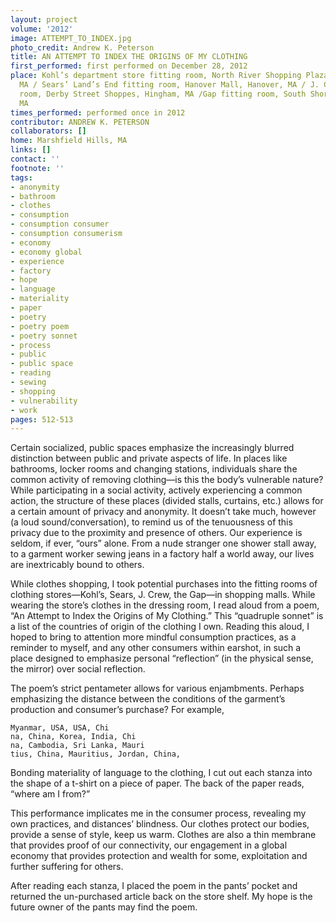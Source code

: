 ```yaml
---
layout: project
volume: '2012'
image: ATTEMPT_TO_INDEX.jpg
photo_credit: Andrew K. Peterson
title: AN ATTEMPT TO INDEX THE ORIGINS OF MY CLOTHING
first_performed: first performed on December 28, 2012
place: Kohl’s department store fitting room, North River Shopping Plaza, Pembroke,
  MA / Sears’ Land’s End fitting room, Hanover Mall, Hanover, MA / J. Crew fitting
  room, Derby Street Shoppes, Hingham, MA /Gap fitting room, South Shore Plaza, Braintree,
  MA
times_performed: performed once in 2012
contributor: ANDREW K. PETERSON
collaborators: []
home: Marshfield Hills, MA
links: []
contact: ''
footnote: ''
tags:
- anonymity
- bathroom
- clothes
- consumption
- consumption consumer
- consumption consumerism
- economy
- economy global
- experience
- factory
- hope
- language
- materiality
- paper
- poetry
- poetry poem
- poetry sonnet
- process
- public
- public space
- reading
- sewing
- shopping
- vulnerability
- work
pages: 512-513
---
```


Certain socialized, public spaces emphasize the increasingly blurred distinction between public and private aspects of life. In places like bathrooms, locker rooms and changing stations, individuals share the common activity of removing clothing—is this the body’s vulnerable nature? While participating in a social activity, actively experiencing a common action, the structure of these places (divided stalls, curtains, etc.) allows for a certain amount of privacy and anonymity. It doesn’t take much, however (a loud sound/conversation), to remind us of the tenuousness of this privacy due to the proximity and presence of others. Our experience is seldom, if ever, “ours” alone. From a nude stranger one shower stall away, to a garment worker sewing jeans in a factory half a world away, our lives are inextricably bound to others.

While clothes shopping, I took potential purchases into the fitting rooms of clothing stores—Kohl’s, Sears, J. Crew, the Gap—in shopping malls. While wearing the store’s clothes in the dressing room, I read aloud from a poem, “An Attempt to Index the Origins of My Clothing.” This “quadruple sonnet” is a list of the countries of origin of the clothing I own. Reading this aloud, I hoped to bring to attention more mindful consumption practices, as a reminder to myself, and any other consumers within earshot, in such a place designed to emphasize personal “reflection” (in the physical sense, the mirror) over social reflection.

The poem’s strict pentameter allows for various enjambments. Perhaps emphasizing the distance between the conditions of the garment’s production and consumer’s purchase? For example,

	Myanmar, USA, USA, Chi
	na, China, Korea, India, Chi
	na, Cambodia, Sri Lanka, Mauri 
	tius, China, Mauritius, Jordan, China, 

Bonding materiality of language to the clothing, I cut out each stanza into the shape of a t-shirt on a piece of paper. The back of the paper reads, “where am I from?”

This performance implicates me in the consumer process, revealing my own practices, and distances’ blindness. Our clothes protect our bodies, provide a sense of style, keep us warm. Clothes are also a thin membrane that provides proof of our connectivity, our engagement in a global economy that provides protection and wealth for some, exploitation and further suffering for others.

After reading each stanza, I placed the poem in the pants’ pocket and returned the un-purchased article back on the store shelf. My hope is the future owner of the pants may find the poem.
